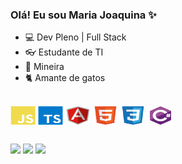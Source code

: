 ### Olá! Eu sou Maria Joaquina ✨

- 💻 Dev Pleno | Full Stack
- 👓 Estudante de TI
- 🧀 Mineira 
- 🐈 Amante de gatos
  
 <a href="https://github.com/majono13" style="text-decoration:none"> 
<div style="display: inline_block"><br>
  <img align="center" alt="Majono13-JavaScript" height="30" width="40" src="https://raw.githubusercontent.com/devicons/devicon/master/icons/javascript/javascript-plain.svg">
  <img align="center" alt="Majono13-Typescript" height="30" width="40" src="https://raw.githubusercontent.com/devicons/devicon/master/icons/typescript/typescript-original.svg">
  <img align="center" alt="Majono13-Angular" height="30" width="40" src="https://raw.githubusercontent.com/devicons/devicon/master/icons/angularjs/angularjs-original.svg">
  <img align="center" alt="Majono13-HTML" height="30" width="40" src="https://raw.githubusercontent.com/devicons/devicon/master/icons/html5/html5-original.svg">
  <img align="center" alt="Majono13-CSS" height="30" width="40" src="https://raw.githubusercontent.com/devicons/devicon/master/icons/css3/css3-original.svg">
    <img align="center" alt="Majono13-C#" height="30" width="40" src="https://raw.githubusercontent.com/devicons/devicon/master/icons/csharp/csharp-original.svg">
</div>
 </a>
  
 ## 
 
 
<div>

<a href="https://www.instagram.com/_majono/" target="_blank"><img src="https://img.shields.io/badge/-Instagram-%23E4405F?style=for-the-badge&logo=instagram&logoColor=white" target="_blank"></a>
<a href = "mailto:mariklmn@outlook.com"><img src="https://img.shields.io/badge/-Gmail-%23333?style=for-the-badge&logo=gmail&logoColor=white" target="_blank"></a>
<a href="https://www.linkedin.com/in/maria-joaquina/" target="_blank"><img src="https://img.shields.io/badge/-LinkedIn-%230077B5?style=for-the-badge&logo=linkedin&logoColor=white" target="_blank"></a>

</div>
